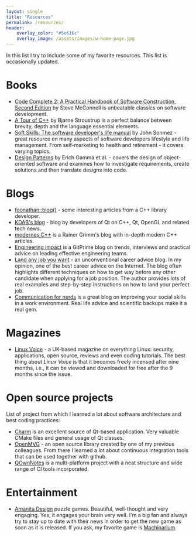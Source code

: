 ```yaml
---
layout: single
title: "Resources"
permalink: /resources/
header:
    overlay_color: "#5e616c"
    overlay_image: /assets/images/w-home-page.jpg
---
```


In this list I try to include some of my favorite resources. This list is occasionally updated.

# Books

* [Code Complete 2: A Practical Handbook of Software Construction, Second Edition](http://a.co/4WwA5IA) by Steve McConnell is unbeatable classics on software development.
* [A Tour of C++](http://a.co/alqLoeX) by Bjarne Stroustrup is a perfect balance between brevity, depth and the language essential elements.
* [Soft Skills: The software developer's life manual](http://a.co/hGdAB08) by John Sonmez - great resource on many aspects of software developers lifestyle and life management. From self-marketing to health and retirement - it covers varying topics.
* [Design Patterns](http://a.co/dexKqsi) by Erich Gamma et al. - covers the design of object-oriented software and examines how to investigate requirements, create solutions and then translate designs into code.

# Blogs

* [foonathan::blog()](http://foonathan.net) - some interesting articles from a C++ library developer.
* [KDAB's blog](https://www.kdab.com/category/blogs/) - blog by developers of Qt on C++, Qt, OpenGL and related tech news.
* [modernes C++](https://twitter.com/rainer_grimm) is a Rainer Grimm's blog with in-depth modern C++ articles.
* [Engineering impact](https://blog.gitprime.com/) is a GitPrime blog on trends, interviews and practical advice on leading effective engineering teams.
* [Land any job you want](http://landanyjobyouwant.com/) - an unconventional career advice blog. In my opinion, one of the best career advice on the Internet. The blog often highlights different techniques on how to get way before any other candidate when applying for a job position. The author provides lots of real examples and step-by-step instructions on how to land your perfect job.
* [Communication for nerds](http://www.communicationfornerds.com/) is a great blog on improving your social skills in a work environment. Real life advice and scientific backups make it a real gem.

# Magazines

* [Linux Voice](https://www.linuxvoice.com/) - a UK-based magazine on everything Linux: security, applications, open source, reviews and even coding tutorials. The best thing about *Linux Voice* is that it becomes freely incensed after nine months, i.e., it can be viewed and downloaded for free after the 9 months since the issue.

# Open source projects

List of project from which I learned a lot about software architecture and best coding practices:

* [Charm](https://github.com/KDAB/Charm) is an excellent source of Qt-based application. Very valuable CMake files and general usage of Qt classes.
* [OpenMVG](https://github.com/openMVG/openMVG) - an open source library created by one of my previous colleagues. From there I learned a lot about continuous integration tools that can be used together with github.
* [QOwnNotes](https://github.com/pbek/QOwnNotes) is a multi-platform project with a neat structure and wide range of CI tools incorporated.

# Entertainment

* [Amanita Design](http://amanita-design.net/index.html) puzzle games. Beautiful, well-thought and very engaging. Yes, it engages your brain very well. I'm a big fan and always try to stay up to date with their news in order to get the new game as soon as it is released. If you ask, my favorite game is [Machinarium](http://machinarium.net/).
